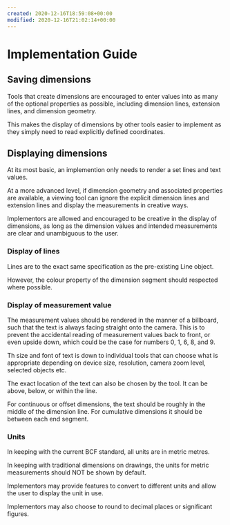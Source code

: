 ```yaml
---
created: 2020-12-16T18:59:08+00:00
modified: 2020-12-16T21:02:14+00:00
---
```


# Implementation Guide

## Saving dimensions
Tools that create dimensions are encouraged to enter values into as many of the optional properties as possible, including dimension lines, extension lines, and dimension geometry.

This makes the display of dimensions by other tools easier to implement as they simply need to read explicitly defined coordinates.

## Displaying dimensions
At its most basic, an implemention only needs to render a set lines and text values.

At a more advanced level, if dimension geometry and associated properties are available, a viewing tool can ignore the explicit dimension lines and extension lines and display the measurements in creative ways.

Implementors are allowed and encouraged to be creative in the display of dimensions, as long as the dimension values and intended measurements are clear and unambiguous to the user.

### Display of lines
Lines are to the exact same specification as the pre-existing Line object.

However, the colour property of the dimension segment should respected where possible.

### Display of measurement value
The measurement values should be rendered in the manner of a billboard, such that the text is always facing straight onto the camera. This is to prevent the accidental reading of measurement values back to front, or even upside down, which could be the case for numbers 0, 1, 6, 8, and 9.

Th size and font of text is down to individual tools that can choose what is appropriate depending on device size, resolution, camera zoom level, selected objects etc.

The exact location of the text can also be chosen by the tool. It can be above, below, or within the line.

For continuous or offset dimensions, the text should be roughly in the middle of the dimension line. For cumulative dimensions it should be between each end segment.

### Units
In keeping with the current BCF standard, all units are in metric metres.

In keeping with traditional dimensions on drawings, the units for metric measurements should NOT be shown by default.

Implementors may provide features to convert to different units and allow the user to display the unit in use.

Implementors may also choose to round to decimal places or significant figures.